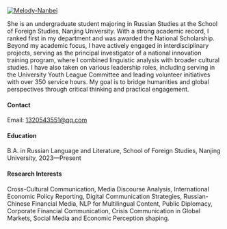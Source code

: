 [![Melody-Nanbei](https://img.shields.io/badge/Melody-Nanbei-github-blue?logo=github)](https://github.com/Melody-Nanbei)

She is an undergraduate student majoring in Russian Studies at the School of Foreign Studies, Nanjing University. With a strong academic record, I ranked first in my department and was awarded the National Scholarship. Beyond my academic focus, I have actively engaged in interdisciplinary projects, serving as the principal investigator of a national innovation training program, where I combined linguistic analysis with broader cultural studies. I have also taken on various leadership roles, including serving in the University Youth League Committee and leading volunteer initiatives with over 350 service hours. My goal is to bridge humanities and global perspectives through critical thinking and practical engagement.

#### Contact

Email: 1320543551@qq.com

#### Education
B.A. in Russian Language and Literature, School of Foreign Studies, Nanjing University, 2023—Present

#### Research Interests
Cross-Cultural Communication, Media Discourse Analysis, International Economic Policy Reporting, Digital Communication Strategies, Russian-Chinese Financial Media, NLP for Multilingual Content, Public Diplomacy, Corporate Financial Communication, Crisis Communication in Global Markets, Social Media and Economic Perception shaping.

